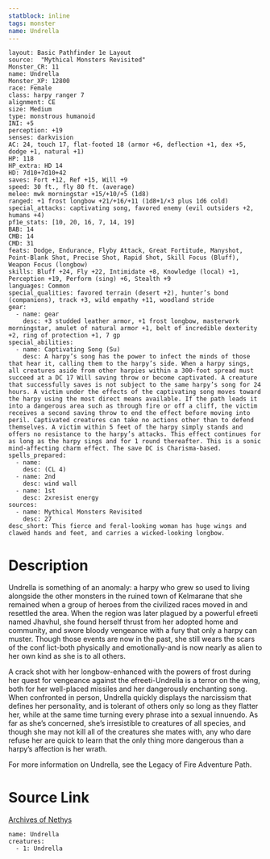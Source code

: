 ```yaml
---
statblock: inline
tags: monster
name: Undrella
---
```

```statblock
layout: Basic Pathfinder 1e Layout
source:  "Mythical Monsters Revisited"
Monster_CR: 11
name: Undrella
Monster_XP: 12800
race: Female
class: harpy ranger 7
alignment: CE
size: Medium
type: monstrous humanoid
INI: +5
perception: +19
senses: darkvision
AC: 24, touch 17, flat-footed 18 (armor +6, deflection +1, dex +5, dodge +1, natural +1)
HP: 118
HP_extra: HD 14
HD: 7d10+7d10+42
saves: Fort +12, Ref +15, Will +9
speed: 30 ft., fly 80 ft. (average)
melee: mwk morningstar +15/+10/+5 (1d8)
ranged: +1 frost longbow +21/+16/+11 (1d8+1/×3 plus 1d6 cold)
special_attacks: captivating song, favored enemy (evil outsiders +2, humans +4)
pf1e_stats: [10, 20, 16, 7, 14, 19]
BAB: 14
CMB: 14
CMD: 31
feats: Dodge, Endurance, Flyby Attack, Great Fortitude, Manyshot, Point-Blank Shot, Precise Shot, Rapid Shot, Skill Focus (Bluff), Weapon Focus (longbow)
skills: Bluff +24, Fly +22, Intimidate +8, Knowledge (local) +1, Perception +19, Perform (sing) +6, Stealth +9
languages: Common
special_qualities: favored terrain (desert +2), hunter’s bond (companions), track +3, wild empathy +11, woodland stride
gear:
  - name: gear
    desc: +3 studded leather armor, +1 frost longbow, masterwork morningstar, amulet of natural armor +1, belt of incredible dexterity +2, ring of protection +1, 7 gp
special_abilities:
  - name: Captivating Song (Su)
    desc: A harpy’s song has the power to infect the minds of those that hear it, calling them to the harpy’s side. When a harpy sings, all creatures aside from other harpies within a 300-foot spread must succeed at a DC 17 Will saving throw or become captivated. A creature that successfully saves is not subject to the same harpy’s song for 24 hours. A victim under the effects of the captivating song moves toward the harpy using the most direct means available. If the path leads it into a dangerous area such as through fire or off a cliff, the victim receives a second saving throw to end the effect before moving into peril. Captivated creatures can take no actions other than to defend themselves. A victim within 5 feet of the harpy simply stands and offers no resistance to the harpy’s attacks. This effect continues for as long as the harpy sings and for 1 round thereafter. This is a sonic mind-affecting charm effect. The save DC is Charisma-based.
spells_prepared:
  - name:
    desc: (CL 4)
  - name: 2nd
    desc: wind wall
  - name: 1st
    desc: 2xresist energy
sources:
  - name: Mythical Monsters Revisited
    desc: 27
desc_short: This fierce and feral-looking woman has huge wings and clawed hands and feet, and carries a wicked-looking longbow.
```
# Description
Undrella is something of an anomaly: a harpy who grew so used to living alongside the other monsters in the ruined town of Kelmarane that she remained when a group of heroes from the civilized races moved in and resettled the area. When the region was later plagued by a powerful efreeti named Jhavhul, she found herself thrust from her adopted home and community, and swore bloody vengeance with a fury that only a harpy can muster. Though those events are now in the past, she still wears the scars of the conf lict-both physically and emotionally-and is now nearly as alien to her own kind as she is to all others.

A crack shot with her longbow-enhanced with the powers of frost during her quest for vengeance against the efreeti-Undrella is a terror on the wing, both for her well-placed missiles and her dangerously enchanting song. When confronted in person, Undrella quickly displays the narcissism that defines her personality, and is tolerant of others only so long as they flatter her, while at the same time turning every phrase into a sexual innuendo. As far as she’s concerned, she’s irresistible to creatures of all species, and though she may not kill all of the creatures she mates with, any who dare refuse her are quick to learn that the only thing more dangerous than a harpy’s affection is her wrath.

For more information on Undrella, see the Legacy of Fire Adventure Path.
# Source Link
[Archives of Nethys](https://aonprd.com/MonsterDisplay.aspx?ItemName=Undrella)
```encounter-table
name: Undrella
creatures:
  - 1: Undrella
```
